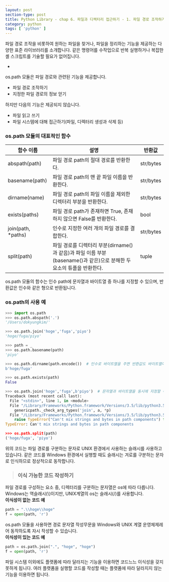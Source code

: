 ```yaml
---
layout: post
section-type: post
title: Python Library - chap 6. 파일과 디렉터리 접근하기 - 1. 파일 경로 조작하기
category: python
tags: [ 'python' ]
---
```

파일 경로 조작을 비롯하여 원하는 파일을 찾거나, 파일을 정리하는 기능을 제공하는 다양한 표준 라이브러리를 소개합니다. 같은 명령어를 수작업으로 반복 실행하거나 복잡한 셸 스크립트를 기술할 필요가 없어집니다.  

-

os.path 모듈은 파일 경로와 관련된 기능을 제공합니다.

- 파일 경로 조작하기
- 지정한 파일 경로의 정보 얻기

하지만 다음의 기능은 제공되지 않습니다.

- 파일 읽고 쓰기
- 파일 시스템에 대해 접근하기(파일, 디렉터리 생성과 삭제 등)

### os.path 모듈의 대표적인 함수

함수 이름 | 설명 | 반환값
---|---|---
abspath(path) | 파일 경로 path의 절대 경로를 반환한다. | str/bytes
basename(path) | 파일 경로 path의 맨 끝 파일 이름을 반환한다. | str/bytes
dirname(name) | 파일 경로 path의 파일 이름을 제외한 디렉터리 부분을 반환한다. | str/bytes
exists(paths) | 파일 경로 path가 존재하면 True, 존재하지 않으면 False를 반환한다. |  bool
join(path, \*paths) | 인수로 지정한 여러 개의 파일 경로를 결합한다. | str/bytes
split(path) | 파일 경로를 디렉터리 부분(dirname()과 같음)과 파일 이름 부분(basename()과 같은)으로 분해한 두 요소의 튜플을 반환한다. | tuple

os.path 모듈의 함수는 인수 path에 문자열과 바이트열 중 하나를 지정할 수 있으며, 반환값은 인수와 같은 형으로 반환됩니다.

### os.path의 사용 예

```python
>>> import os.path
>>> os.path.abspath('.')
'/Users/dokyungkim/'

>>> os.path.join('hoge','fuga','piyo')
'hoge/fuga/piyo'

>>> path = _
>>> os.path.basename(path)
'piyo'

>>> os.path.dirname(path.encode())  # 인수로 바이트열을 주면 반환값도 바이트열이 된다.
b'hoge/fuga'

>>> os.path.exists(path)
False

>>> os.path.join('hoge','fuga',b'piyo')  # 문자열과 바이트열을 동시에 지정할 수는 없다.
Traceback (most recent call last):
  File "<stdin>", line 1, in <module>
  File "/Library/Frameworks/Python.framework/Versions/3.5/lib/python3.5/posixpath.py", line 89, in join
    genericpath._check_arg_types('join', a, *p)
  File "/Library/Frameworks/Python.framework/Versions/3.5/lib/python3.5/genericpath.py", line 145, in _check_arg_types
    raise TypeError("Can't mix strings and bytes in path components") from None
TypeError: Can't mix strings and bytes in path components

>>> os.path.split(path)
('hoge/fuga', 'piyo')
```

위의 코드는 파일 경로를 구분하는 문자로 UNIX 환경에서 사용하는 슬래시를 사용하고 있습니다. 같은 코드를 Windows 환경에서 실행할 때도 슬래시는 겨로를 구분하는 문자로 인식하므로 정상적으로 동작합니다.

> ### 이식 가능한 코드 작성하기  
파일 경로를 구성하는 요소 중, 디렉터리를 구분하는 문자열은 os에 따라 다릅니다. Windows는 역슬래시(\\)이지만, UNIX계열의 os는 슬래시(/)를 사용합니다.  
**이식성이 없는 코드 예**  
```python
path = ".\\hoge\\hoge"
f = open(path, 'r')
```
os.path 모듈을 사용하면 경로 문자열 작성무문을 Windows와 UNIX 계열 운영체제레어 동작하도록 자시 작성할 수 있습니다.  
**이식성이 있는 코드 예**  
```python
path = os.path.join(".", "hoge", "hoge")
f = open(path, 'r')
```
파일 시스템 이외에도 플랫폼에 따라 달라지는 기능을 이용하면 코드느느 이식성을 갖지 못하게 됩니다. 여러 플랫폼을 실행할 코드를 작성할 때는 플랫폼에 따라 달라지지 않는 기능을 이용하면 됩니다.  
